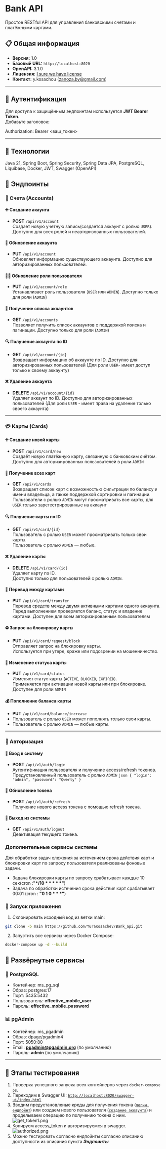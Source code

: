 # Bank API

Простое RESTful API для управления банковскими счетами и платёжными картами.

## 📋 Общая информация

- **Версия:** 1.0
- **Базовый URL:** `http://localhost:8020`
- **OpenAPI:** 3.1.0
- **Лицензия:** [I sure we have license](https://our-license-url.com)
- **Контакт:** y.kosachou (<zanoza.by@gmail.com>)

---

## 🔐 Аутентификация

Для доступа к защищённым эндпоинтам используется **JWT Bearer Token**.  
Добавьте заголовок:

Authorization: Bearer <ваш_токен>


---
## 📂 Технологии
Java 21, Spring Boot, Spring Security, Spring Data JPA, PostgreSQL, Liquibase, Docker, JWT, Swagger (OpenAPI)

## 📂 Эндпоинты

### 🏦 Счета (Accounts)

#### ➕ Создание акаунта
- **POST** `/api/v1/account`  
  Создает новую учетную запись(создается аккаунт с ролью `USER`). Доступно для всех ролей и неавторизованных пользователей.

#### 🔄 Обновление аккаунта
- **PUT** `/api/v1/account`  
  Обновляет информацию существующего аккаунта. Доступно для авторизированных пользователей.

#### 🧑‍⚖️ Обновление роли пользователя
- **PUT** `/api/v1/account/role`  
  Устанавливает роль пользователя (`USER` или `ADMIN`). Доступно только для роли (`ADMIN`)

#### 📃 Получение списка аккаунтов
- **GET** `/api/v1/accounts`  
  Позволяет получить список аккаунтов с поддержкой поиска и пагинации. Доступно только для роли (`ADMIN`)

#### 🔍 Получение аккаунта по ID
- **GET** `/api/v1/account/{id}`  
  Возвращает информацию об аккаунте по ID. Доступно для авторизированных пользователей (Для роли `USER`- имеет доступ только к своему аккаунту)

#### ❌ Удаление аккаунта
- **DELETE** `/api/v1/account/{id}`  
  Удаляет аккаунт по ID. Доступно для авторизированных пользователей (Для роли `USER` - имеет права на удаление только своего аккаунта)

---

### 💳 Карты (Cards)

#### ➕ Создание новой карты
- **POST** `/api/v1/card/new`  
  Создаёт новую платёжную карту, связанную с банковским счётом. Доступно для авторизированных пользователей в роли `ADMIN`

#### 📄 Получение всех карт
- **GET** `/api/v1/cards`  
  Возвращает список карт с возможностью фильтрации по балансу и имени владельца, а также поддержкой сортировки и пагинации.
  Пользователи с ролью `ADMIN` могут просматривать все карты, для `USER` только зарегестрированные на аккаунт

#### 🔍 Получение карты по ID
- **GET** `/api/v1/card/{id}`  
  Пользователь с ролью `USER` может просматривать только свои карты.  
  Пользователь с ролью `ADMIN` — любые.

#### ❌ Удаление карты
- **DELETE** `/api/v1/card/{id}`  
  Удаляет карту по ID.  
  Доступно только для пользователей с ролью `ADMIN`.

#### 🔁 Перевод между картами
- **PUT** `/api/v1/card/transfer`  
  Перевод средств между двумя активными картами одного аккаунта.  
  Перед выполнением проверяется баланс, статус и владение картами. Доступен для всем авторизированным пользователям 

#### ⛔ Запрос на блокировку карты
- **PUT** `/api/v1/card/request/block`  
  Отправляет запрос на блокировку карты.  
  Используется при утере, краже или подозрении на мошенничество.

#### 🔄 Изменение статуса карты
- **PUT** `/api/v1/card/status`  
  Изменяет статус карты (`ACTIVE`, `BLOCKED`, `EXPIRED`).  
  Применяется при активации новой карты или при блокировке. Доступен для роли `ADMIN`

#### 💰 Пополнение баланса карты
- **PUT** `/api/v1/card/balance/increase`
- Пользователь с ролью `USER` может пополнять только свои карты.
- Пользователь с ролью `ADMIN` — любые карты.

---

### 🔐 Авторизация

#### 🔑 Вход в систему
- **POST** `/api/v1/auth/login`  
  Аутентификация пользователя и получение access/refresh токенов.
  Предустановленный пользователь с ролью `ADMIN` ```json { "login": "admin", "password": "Qwerty" } ```

#### 🔄 Обновление токена
- **POST** `/api/v1/auth/refresh`  
  Получение нового access токена с помощью refresh токена.

#### 🚪 Выход из системы
- **GET** `/api/v1/auth/logout`  
  Деактивация текущего токена.

### Дополнительные сервисы системы
Для обработки задач слежения за истечением срока действия карт и блокировки карт по запросу пользователя реализованы фоновые задачи.
- Задача блокировки карты по запросу срабатывает каждые 10 сек(cron :**"*/10 * * * * *"**)
- Задача по обработки истечения срока действия карт срабатывает 00:01 (cron : **"0 1 0 * * *"**)

###  🏁 Запуск приложения

1. Склонировать исходный код из ветки main:

```bash
git clone -b main https://github.com/YuraKosachev/Bank_api.git
```
2. Запустить все сервисы через Docker Compose:

```bash
docker-compose up -d --build
```

## 🚀 Развёрнутые сервисы

### 🐘 PostgreSQL
- Контейнер: ms_pg_sql
- Образ: postgres:17
- Порт: 5435:5432
- Пользователь: **effective_mobile_user**
- Пароль: **effective_mobile_password**

### 📊 pgAdmin
- Контейнер: ms_pgadmin
- Образ: dpage/pgadmin4
- Порт: 5050:80
- Email: **pgadmin@pgadmin.org** (по умолчанию)
- Пароль: **admin** (по умолчанию)

---

## 🧪 Этапы тестирования

1. Проверка успешного запуска всех контейнеров через `docker-compose ps`.
2. Переходим в Swagger UI: [`http://localhost:8020/swagger-ui/index.html`](http://localhost:8020/swagger-ui/index.html)
3. Вводим предустановленые креды для получения токена ([`логин ендпойнт`]( http://localhost:8020/swagger-ui/index.html#/Authorization/login))
   или создаем нового пользователя ([`создание аккаунта`](http://localhost:8020/swagger-ui/index.html#/Accounts/create)) и проделываем операцию по получению токена с ним.
![get_token1.png](img/get_token1.png)
4. Копируем access_token и авторизируемся в swagger.
![authorized.png](img/authorized.png)
5. Можно тестировать согласно ендпойнты согласно описанию доступности из описания пункта ***Эндпоинты***
